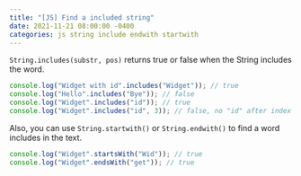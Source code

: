 ```yaml
---
title: "[JS] Find a included string"
date: 2021-11-21 08:00:00 -0400
categories: js string include endwith startwith
---
```


`String.includes(substr, pos)` returns true or false when the String includes the word.

```js
console.log("Widget with id".includes("Widget")); // true
console.log("Hello".includes("Bye")); // false
console.log("Widget".includes("id")); // true
console.log("Widget".includes("id", 3)); // false, no "id" after index 3 position
```

Also, you can use `String.startwith()` or `String.endwith()` to find a word includes in the text.

```js
console.log("Widget".startsWith("Wid")); // true
console.log("Widget".endsWith("get")); // true
```